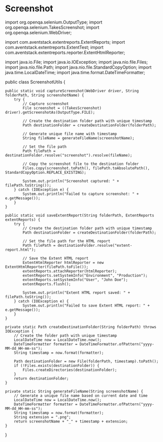 # Screenshot

import org.openqa.selenium.OutputType;
import org.openqa.selenium.TakesScreenshot;
import org.openqa.selenium.WebDriver;

import com.aventstack.extentreports.ExtentReports;
import com.aventstack.extentreports.ExtentTest;
import com.aventstack.extentreports.reporter.ExtentHtmlReporter;

import java.io.File;
import java.io.IOException;
import java.nio.file.Files;
import java.nio.file.Path;
import java.nio.file.StandardCopyOption;
import java.time.LocalDateTime;
import java.time.format.DateTimeFormatter;

public class ScreenshotUtils {

    public static void captureScreenshot(WebDriver driver, String folderPath, String screenshotName) {
        try {
            // Capture screenshot
            File screenshot = ((TakesScreenshot) driver).getScreenshotAs(OutputType.FILE);

            // Create the destination folder path with unique timestamp
            Path destinationFolder = createDestinationFolder(folderPath);

            // Generate unique file name with timestamp
            String fileName = generateFileName(screenshotName);

            // Set the file path
            Path filePath = destinationFolder.resolve("screenshot").resolve(fileName);

            // Copy the screenshot file to the destination folder
            Files.copy(screenshot.toPath(), filePath.toAbsolutePath(), StandardCopyOption.REPLACE_EXISTING);

            System.out.println("Screenshot captured: " + filePath.toString());
        } catch (IOException e) {
            System.out.println("Failed to capture screenshot: " + e.getMessage());
        }
    }

    public static void saveExtentReport(String folderPath, ExtentReports extentReports) {
        try {
            // Create the destination folder path with unique timestamp
            Path destinationFolder = createDestinationFolder(folderPath);

            // Set the file path for the HTML report
            Path filePath = destinationFolder.resolve("extent-report.html");

            // Save the Extent HTML report
            ExtentHtmlReporter htmlReporter = new ExtentHtmlReporter(filePath.toFile());
            extentReports.attachReporter(htmlReporter);
            extentReports.setSystemInfo("Environment", "Production");
            extentReports.setSystemInfo("User", "John Doe");
            extentReports.flush();

            System.out.println("Extent HTML report saved: " + filePath.toString());
        } catch (IOException e) {
            System.out.println("Failed to save Extent HTML report: " + e.getMessage());
        }
    }

    private static Path createDestinationFolder(String folderPath) throws IOException {
        // Create the folder path with unique timestamp
        LocalDateTime now = LocalDateTime.now();
        DateTimeFormatter formatter = DateTimeFormatter.ofPattern("yyyy-MM-dd_HH-mm-ss");
        String timestamp = now.format(formatter);

        Path destinationFolder = new File(folderPath, timestamp).toPath();
        if (!Files.exists(destinationFolder)) {
            Files.createDirectories(destinationFolder);
        }
        return destinationFolder;
    }

    private static String generateFileName(String screenshotName) {
        // Generate a unique file name based on current date and time
        LocalDateTime now = LocalDateTime.now();
        DateTimeFormatter formatter = DateTimeFormatter.ofPattern("yyyy-MM-dd_HH-mm-ss");
        String timestamp = now.format(formatter);
        String extension = ".png";
        return screenshotName + "_" + timestamp + extension;
    }
}
